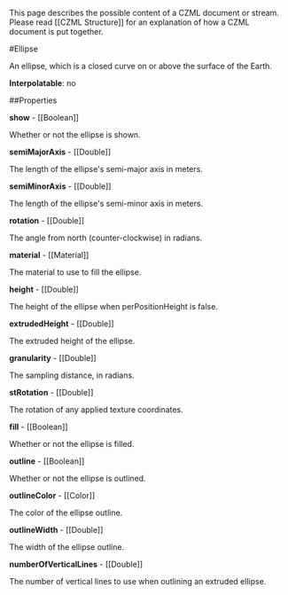 This page describes the possible content of a CZML document or stream.  Please read [[CZML Structure]] for an explanation of how a CZML document is put together.

#Ellipse

An ellipse, which is a closed curve on or above the surface of the Earth.

**Interpolatable**: no

##Properties

**show** - [[Boolean]]

Whether or not the ellipse is shown.


**semiMajorAxis** - [[Double]]

The length of the ellipse's semi-major axis in meters.


**semiMinorAxis** - [[Double]]

The length of the ellipse's semi-minor axis in meters.


**rotation** - [[Double]]

The angle from north (counter-clockwise) in radians.


**material** - [[Material]]

The material to use to fill the ellipse.


**height** - [[Double]]

The height of the ellipse when perPositionHeight is false.


**extrudedHeight** - [[Double]]

The extruded height of the ellipse.


**granularity** - [[Double]]

The sampling distance, in radians.


**stRotation** - [[Double]]

The rotation of any applied texture coordinates.


**fill** - [[Boolean]]

Whether or not the ellipse is filled.


**outline** - [[Boolean]]

Whether or not the ellipse is outlined.


**outlineColor** - [[Color]]

The color of the ellipse outline.


**outlineWidth** - [[Double]]

The width of the ellipse outline.


**numberOfVerticalLines** - [[Double]]

The number of vertical lines to use when outlining an extruded ellipse.


